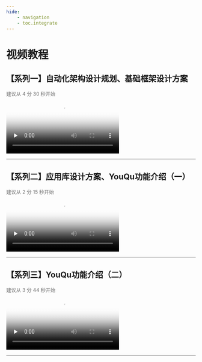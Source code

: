```yaml
---
hide:
    - navigation
    - toc.integrate
---
```


# 视频教程

## 【系列一】自动化架构设计规划、基础框架设计方案

<div>
    <span style="color:#707070;font-size: small">
        建议从 4 分 30 秒开始
    </span>
</div>

<video id="video" controls="" preload="none" poster="./logo.png">
      <source id="mp4" src="//youqu.uniontech.com/videos/Videos/自动化系列培训分享之系列一《框架设计》2020240124_黄明强.mp4" type="video/mp4">
</video>

------------------------

## 【系列二】应用库设计方案、YouQu功能介绍（一）

<div>
    <span style="color:#707070;font-size: small">
        建议从 2 分 15 秒开始
    </span>
</div>


<video id="video" controls="" preload="none" poster="./logo.png">
      <source id="mp4" src="//youqu.uniontech.com/videos/Videos/应用库设计方案&YouQu功能介绍一.mp4" type="video/mp4">
</video>

------------------------

## 【系列三】YouQu功能介绍（二）

<div>
    <span style="color:#707070;font-size: small">
        建议从 3 分 44 秒开始
    </span>
</div>


<video id="video" controls="" preload="none" poster="./logo.png">
      <source id="mp4" src="//youqu.uniontech.com/videos/Videos/自动化系列培训分享之系列三.mp4" type="video/mp4">
</video>

------------------------